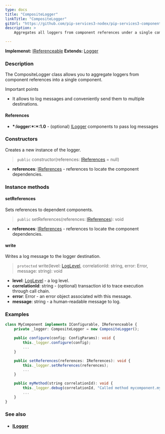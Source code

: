 ```yaml
---
type: docs
title: "CompositeLogger"
linkTitle: "CompositeLogger"
gitUrl: "https://github.com/pip-services3-nodex/pip-services3-components-nodex"
description: >
    Aggregates all loggers from component references under a single component.

---
```


**Implemenst:** [IReferenceable](../../../commons/refer/ireferenceable)
**Extends:** [Logger](../logger)

### Description

The CompositeLogger class allows you to aggregate loggers from component references into a single component.

Important points

- It allows to log messages and conveniently send them to multiple destinations. 

#### References
- **\*:logger:\*:\*:1.0** - (optional) [ILogger](../ilogger) components to pass log messages


### Constructors
Creates a new instance of the logger.

> `public` constructor(references: [IReferences](../../../commons/refer/ireferences) = null)

- **references**: [IReferences](../../../commons/refer/ireferences) - references to locate the component dependencies.


### Instance methods

#### setReferences
Sets references to dependent components.

> `public` setReferences(references: [IReferences](../../../commons/refer/ireferences)): void

- **references**: [IReferences](../../../commons/refer/ireferences) - references to locate the component dependencies.

#### write
Writes a log message to the logger destination.

> `protected` write(level: [LogLevel](../log_level), correlationId: string, error: Error, message: string): void

- **level**: [LogLevel](../log_level) - a log level.
- **correlationId**: string - (optional) transaction id to trace execution through call chain.
- **error**: Error - an error object associated with this message.
- **message**: string - a human-readable message to log.


### Examples
```typescript
class MyComponent implements IConfigurable, IReferenceable {
    private _logger: CompositeLogger = new CompositeLogger();

    public configure(config: ConfigParams): void {
        this._logger.configure(config);
        ...
    }

    public setReferences(references: IReferences): void {
        this._logger.setReferences(references);
        ...
    }

    public myMethod(string correlationId): void {
        this._logger.debug(correlationId, "Called method mycomponent.mymethod");
        ...
    }
}
```


### See also
- #### [ILogger](../ilogger)

